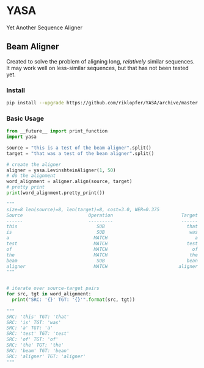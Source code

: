 YASA
=================

Yet Another Sequence Aligner

Beam Aligner
------------

Created to solve the problem of aligning long, *relatively* similar sequences. It may work well
on less-similar sequences, but that has not been tested yet. 

### Install

```bash
pip install --upgrade https://github.com/riklopfer/YASA/archive/master.zip
```

### Basic Usage

```python
from __future__ import print_function
import yasa

source = "this is a test of the beam aligner".split()
target = "that was a test of the bean aligner".split()

# create the aligner
aligner = yasa.LevinshteinAligner(1, 50)
# do the alignment
word_alignment = aligner.align(source, target)
# pretty print
print(word_alignment.pretty_print())

"""
size=8 len(source)=8, len(target)=8, cost=3.0, WER=0.375
Source                        Operation                         Target
------                        ---------                         ------
this                             SUB                              that
is                               SUB                               was
a                               MATCH                                a
test                            MATCH                             test
of                              MATCH                               of
the                             MATCH                              the
beam                             SUB                              bean
aligner                         MATCH                          aligner
"""


# iterate over source-target pairs
for src, tgt in word_alignment:
  print("SRC: '{}' TGT: '{}'".format(src, tgt))
  
"""
SRC: 'this' TGT: 'that'
SRC: 'is' TGT: 'was'
SRC: 'a' TGT: 'a'
SRC: 'test' TGT: 'test'
SRC: 'of' TGT: 'of'
SRC: 'the' TGT: 'the'
SRC: 'beam' TGT: 'bean'
SRC: 'aligner' TGT: 'aligner'
"""
```
